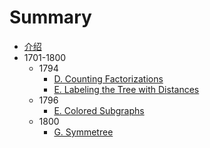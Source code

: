 # Summary

* [介绍](README.md)
* 1701-1800
	* 1794
		* [D. Counting Factorizations](./1701-1800/1794/D.md)
		* [E. Labeling the Tree with Distances](./1701-1800/1794/E.md)
	* 1796
		* [E. Colored Subgraphs](./1701-1800/1796/E.md)
	* 1800
		* [G. Symmetree](./1701-1800/1800/G.md)

